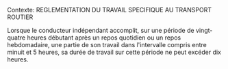 Contexte: REGLEMENTATION DU TRAVAIL SPECIFIQUE  AU TRANSPORT ROUTIER

Lorsque le conducteur indépendant accomplit, sur une période de vingt-quatre heures débutant après un repos quotidien ou un repos hebdomadaire, une partie de son travail dans l'intervalle compris entre minuit et 5 heures, sa durée de travail sur cette période ne peut excéder dix heures.